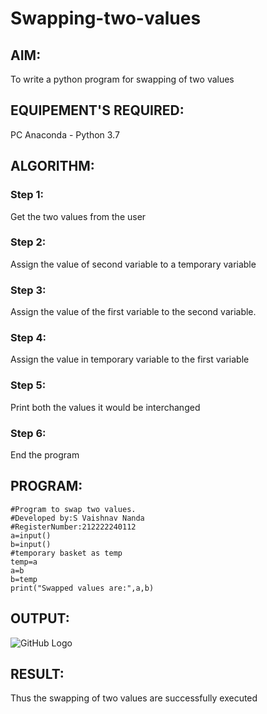 # Swapping-two-values
## AIM:
To write a python program for swapping of two values
## EQUIPEMENT'S REQUIRED: 
PC
Anaconda - Python 3.7
## ALGORITHM: 
### Step 1:
Get the two values from the user
### Step 2: 
Assign the value of second variable to a temporary variable 
### Step 3: 
Assign the value of the first variable to the second variable.
### Step 4:  
Assign the value in temporary variable to the first variable
### Step 5: 
Print both the values it would be interchanged
### Step 6: 
End the program
## PROGRAM:
```
#Program to swap two values.
#Developed by:S Vaishnav Nanda 
#RegisterNumber:212222240112
a=input()
b=input()
#temporary basket as temp
temp=a
a=b
b=temp
print("Swapped values are:",a,b)
```
## OUTPUT:
![GitHub Logo](.swap.jpg)


## RESULT:
Thus the swapping of two values are successfully executed



